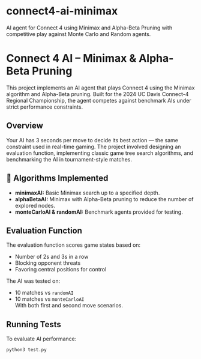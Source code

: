 # connect4-ai-minimax
AI agent for Connect 4 using Minimax and Alpha-Beta Pruning with competitive play against Monte Carlo and Random agents.

# Connect 4 AI – Minimax & Alpha-Beta Pruning

This project implements an AI agent that plays Connect 4 using the Minimax algorithm and Alpha-Beta pruning. Built for the 2024 UC Davis Connect-4 Regional Championship, the agent competes against benchmark AIs under strict performance constraints.

##  Overview

Your AI has 3 seconds per move to decide its best action — the same constraint used in real-time gaming. The project involved designing an evaluation function, implementing classic game tree search algorithms, and benchmarking the AI in tournament-style matches.

## 🤖 Algorithms Implemented

- **minimaxAI:** Basic Minimax search up to a specified depth.
- **alphaBetaAI:** Minimax with Alpha-Beta pruning to reduce the number of explored nodes.
- **monteCarloAI & randomAI:** Benchmark agents provided for testing.

##  Evaluation Function

The evaluation function scores game states based on:
- Number of 2s and 3s in a row
- Blocking opponent threats
- Favoring central positions for control

The AI was tested on:
- 10 matches vs `randomAI`
- 10 matches vs `monteCarloAI`  
With both first and second move scenarios.

##  Running Tests

To evaluate AI performance:
```bash
python3 test.py
